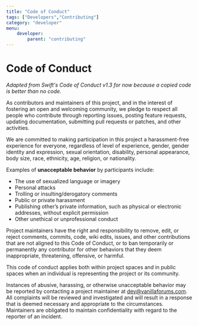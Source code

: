 ```yaml
---
title: "Code of Conduct"
tags: ["Developers","Contributing"]
category: "developer"
menu:
    developer:
        parent: "contributing"
---
```


# Code of Conduct

_Adapted from Swift's Code of Conduct v1.3 for now because a copied code is better than no code._

As contributors and maintainers of this project, and in the interest of fostering an open and welcoming community, we pledge to respect all people who contribute through reporting issues, posting feature requests, updating documentation, submitting pull requests or patches, and other activities.

We are committed to making participation in this project a harassment-free experience for everyone, regardless of level of experience, gender, gender identity and expression, sexual orientation, disability, personal appearance, body size, race, ethnicity, age, religion, or nationality.

Examples of **unacceptable behavior** by participants include:

* The use of sexualized language or imagery
* Personal attacks
* Trolling or insulting/derogatory comments
* Public or private harassment
* Publishing other’s private information, such as physical or electronic addresses, without explicit permission
* Other unethical or unprofessional conduct

Project maintainers have the right and responsibility to remove, edit, or reject comments, commits, code, wiki edits, issues, and other contributions that are not aligned to this Code of Conduct, or to ban temporarily or permanently any contributor for other behaviors that they deem inappropriate, threatening, offensive, or harmful.

This code of conduct applies both within project spaces and in public spaces when an individual is representing the project or its community.

Instances of abusive, harassing, or otherwise unacceptable behavior may be reported by contacting a project maintainer at [dev@vanillaforums.com](mailto:dev@vanillaforums.com). All complaints will be reviewed and investigated and will result in a response that is deemed necessary and appropriate to the circumstances. Maintainers are obligated to maintain confidentiality with regard to the reporter of an incident.